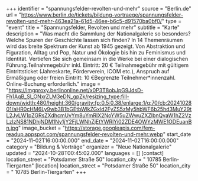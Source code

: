 +++
identifier = "spannungsfelder-revolten-und-mehr"
source = "Berlin.de"
url = "https://www.berlin.de/tickets/bildung-vortraege/spannungsfelder-revolten-und-mehr-463ea21a-61d5-46ee-b6c5-d91570ba0bf0/"
type = "event"
title = "Spannungsfelder, Revolten und mehr"
subtitle = "Karte"
description = "Was macht die Sammlung der Nationalgalerie so besonders? Welche Spuren der Geschichte lassen sich finden? In 14 Themenräumen wird das breite Spektrum der Kunst ab 1945 gezeigt. Von Abstraktion und Figuration, Alltag und Pop, Natur und Ökologie bis hin zu Feminismus und Identität. Vertiefen Sie sich gemeinsam in die Werke bei einer dialogischen Führung.Teilnahmegebühr inkl. Eintritt: 20 € Teilnahmegebühr mit gültigem Eintrittsticket (Jahreskarte, Förderverein, ICOM etc.), Anspruch auf Ermäßigung oder freien Eintritt: 10 €Begrenzte Teilnehmer*innenzahl. Online-Buchung erforderlich."
image = "https://imgproxy.berlinonline.net/x0P3T8obJpG9JdsD-Fh1AqB_Sl_ONxrZLM3eDN_gpZk/resizing_type:fill-down/width:480/height:360/gravity:fp:0.5:0.38/enlarge:1/q:70/cb:2024102801/aHR0cHM6Ly9wb3B1bGEtbWlkZGxld2FyZS5zMy5hbWF6b25hd3MuY29tL2JvLW1pZGRsZXdhcmUvYm8uYmRlX2NoYW5uZWwuZXZlbnQvaW1hZ2VzLzIzNS81NDhjNDM1Ny1jY2FjLWNhZjEtYWRlYi02ZDE4OWYzMWE1ODEuanBn.jpg"
image_bucket = "https://storage.googleapis.com/fem-readup.appspot.com/spannungsfelder-revolten-und-mehr.webp"
start_date = "2024-11-02T16:00:00.000"
end_date = "2024-11-02T16:00:00.000"
category = "Bildung & Vorträge"
organizer = "Neue Nationalgalerie"
updated = "2024-10-28T00:45:02.000"
languages = []
[contact]
location_street = "Potsdamer Straße 50"
location_city = " 10785 Berlin-Tiergarten"
[location]
location_street = "Potsdamer Straße 50"
location_city = " 10785 Berlin-Tiergarten"
+++